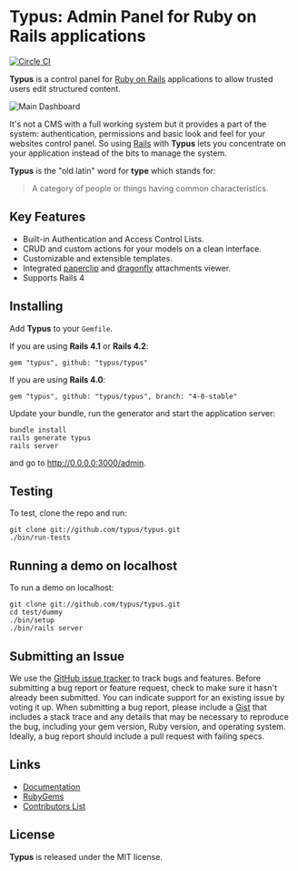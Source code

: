 # Typus: Admin Panel for Ruby on Rails applications

[![Circle CI](https://circleci.com/gh/typus/typus/tree/master.svg?style=svg)](https://circleci.com/gh/typus/typus/tree/master)

**Typus** is a control panel for [Ruby on Rails][rails] applications to
allow trusted users edit structured content.

![Main Dashboard](http://i.imgur.com/88oInjS.png?1)

It's not a CMS with a full working system but it provides a part of the
system: authentication, permissions and basic look and feel for your
websites control panel. So using [Rails][rails] with **Typus** lets you
concentrate on your application instead of the bits to manage the system.

**Typus** is the "old latin" word for **type** which stands for:

> A category of people or things having common characteristics.


## Key Features

- Built-in Authentication and Access Control Lists.
- CRUD and custom actions for your models on a clean interface.
- Customizable and extensible templates.
- Integrated [paperclip][paperclip] and [dragonfly][dragonfly] attachments viewer.
- Supports Rails 4


## Installing

Add **Typus** to your `Gemfile`.

If you are using **Rails 4.1** or **Rails 4.2**:

    gem "typus", github: "typus/typus"

If you are using **Rails 4.0**:

    gem "typus", github: "typus/typus", branch: "4-0-stable"

Update your bundle, run the generator and start the application server:

    bundle install
    rails generate typus
    rails server

and go to <http://0.0.0.0:3000/admin>.


## Testing

To test, clone the repo and run:

    git clone git://github.com/typus/typus.git
    ./bin/run-tests


## Running a demo on localhost

To run a demo on localhost:

    git clone git://github.com/typus/typus.git
    cd test/dummy
    ./bin/setup
    ./bin/rails server


## Submitting an Issue

We use the [GitHub issue tracker][issues] to track bugs and features.
Before submitting a bug report or feature request, check to make sure it
hasn't already been submitted. You can indicate support for an existing
issue by voting it up. When submitting a bug report, please include a
[Gist][gist] that includes a stack trace and any details that may be
necessary to reproduce the bug, including your gem version, Ruby
version, and operating system. Ideally, a bug report should include a
pull request with failing specs.


## Links

- [Documentation](https://github.com/typus/typus/wiki/)
- [RubyGems][typus_gem]
- [Contributors List](http://github.com/typus/typus/contributors)


## License

**Typus** is released under the MIT license.

[typus]: http://github.com/typus/typus
[typus_demo]: http://demo.typuscmf.com/
[typus_locales]: https://github.com/typus/typus/tree/master/config/locales
[typus_gem]: http://rubygems.org/gems/typus
[paperclip]: http://rubygems.org/gems/paperclip
[dragonfly]: http://rubygems.org/gems/dragonfly
[rails]: http://rubyonrails.org/
[gist]: https://gist.github.com/
[issues]: https://github.com/typus/typus/issues
[kaminari]: http://rubygems.org/gems/kaminari
[will_paginate]: http://rubygems.org/gems/will_paginate
